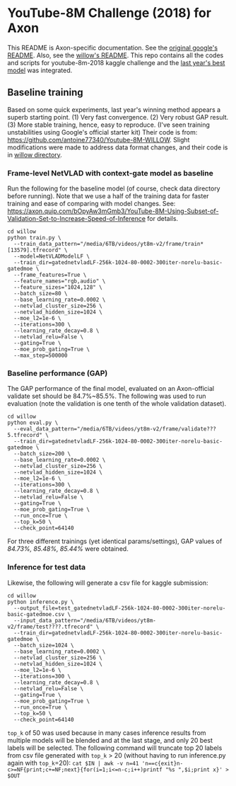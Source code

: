 # YouTube-8M Challenge (2018) for Axon
This README is Axon-specific documentation. See the [original google's README](README-google.md). Also, see the [willow's README](README-willow.md).
This repo contains all the codes and scripts for youtube-8m-2018 kaggle challenge and the [last year's best model](https://github.com/antoine77340/Youtube-8M-WILLOW) was integrated.

## Baseline training
Based on some quick experiments, last year's winning method appears a superb starting point. (1) Very fast convergence. (2) Very robust GAP result. (3) More stable training, hence, easy to reproduce. (I've seen training unstabilities using Google's official starter kit) Their code is from: https://github.com/antoine77340/Youtube-8M-WILLOW. Slight modifications were made to address data format changes, and their code is in [willow directory](willow).

### Frame-level NetVLAD with context-gate model as baseline
Run the following for the baseline model (of course, check data directory before running). Note that we use a half of the training data for faster training and ease of comparing with model changes. See: https://axon.quip.com/bOpyAw3mGmb3/YouTube-8M-Using-Subset-of-Validation-Set-to-Increase-Speed-of-Inference for details.
```
cd willow
python train.py \
  --train_data_pattern="/media/6TB/videos/yt8m-v2/frame/train*[13579].tfrecord" \
  --model=NetVLADModelLF \
  --train_dir=gatednetvladLF-256k-1024-80-0002-300iter-norelu-basic-gatedmoe \
  --frame_features=True \
  --feature_names="rgb,audio" \
  --feature_sizes="1024,128" \
  --batch_size=80 \
  --base_learning_rate=0.0002 \
  --netvlad_cluster_size=256 \
  --netvlad_hidden_size=1024 \
  --moe_l2=1e-6 \
  --iterations=300 \
  --learning_rate_decay=0.8 \
  --netvlad_relu=False \
  --gating=True \
  --moe_prob_gating=True \
  --max_step=500000
```

### Baseline performance (GAP)
The GAP performance of the final model, evaluated on an Axon-official validate set should be 84.7%~85.5%. The following was used to run evaluation (note the validation is one tenth of the whole validation dataset).
```
cd willow
python eval.py \
  --eval_data_pattern="/media/6TB/videos/yt8m-v2/frame/validate???5.tfrecord" \
  --train_dir=gatednetvladLF-256k-1024-80-0002-300iter-norelu-basic-gatedmoe \
  --batch_size=200 \
  --base_learning_rate=0.0002 \
  --netvlad_cluster_size=256 \
  --netvlad_hidden_size=1024 \
  --moe_l2=1e-6 \
  --iterations=300 \
  --learning_rate_decay=0.8 \
  --netvlad_relu=False \
  --gating=True \
  --moe_prob_gating=True \
  --run_once=True \
  --top_k=50 \
  --check_point=64140
```
For three different trainings (yet identical params/settings), GAP values of *84.73%, 85.48%, 85.44%* were obtained.

### Inference for test data
Likewise, the following will generate a csv file for kaggle submission:
```
cd willow
python inference.py \
  --output_file=test_gatednetvladLF-256k-1024-80-0002-300iter-norelu-basic-gatedmoe.csv \
  --input_data_pattern="/media/6TB/videos/yt8m-v2/frame/test????.tfrecord" \
  --train_dir=gatednetvladLF-256k-1024-80-0002-300iter-norelu-basic-gatedmoe \
  --batch_size=1024 \
  --base_learning_rate=0.0002 \
  --netvlad_cluster_size=256 \
  --netvlad_hidden_size=1024 \
  --moe_l2=1e-6 \
  --iterations=300 \
  --learning_rate_decay=0.8 \
  --netvlad_relu=False \
  --gating=True \
  --moe_prob_gating=True \
  --run_once=True \
  --top_k=50 \
  --check_point=64140
```
`top_k` of 50 was used because in many cases inference results from multiple models will be blended and at the last stage, and only 20 best labels will be selected.
The following command will truncate top 20 labels from csv file generated with `top_k` > 20 (without having to run inference.py again with `top_k`=20):
`cat $IN | awk -v n=41 'n==c{exit}n-c>=NF{print;c+=NF;next}{for(i=1;i<=n-c;i++)printf "%s ",$i;print x}' > $OUT`
